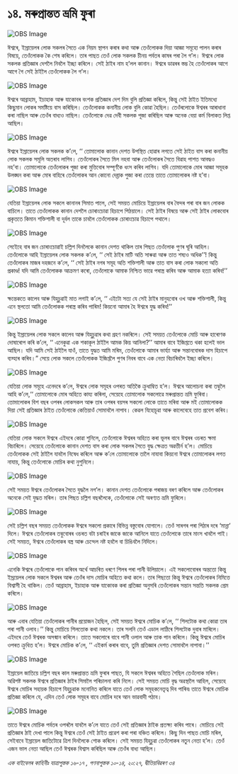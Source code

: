 # ১৪. মৰুপ্ৰান্তত ভ্ৰমি ফুৰা 

![OBS Image](https://cdn.door43.org/obs/jpg/360px/obs-en-14-01.jpg)

ঈশ্বৰে, ইস্ৰায়েলৰ লোক সকলৰ সৈতে এক নিয়ম স্থাপন কৰাৰ কথা আৰু তেওঁলোকক দিয়া আজ্ঞা সমূহো পালন কৰাৰ বিষয়ে, তেওঁলোকক কৈ শেষ কৰিলে। তাৰ পাছত তেওঁ লোক সকলক চীনয় পৰ্বতৰ কাষৰ পৰা লৈ গ’ল। ঈশ্বৰে লোক সকলক প্ৰতিজ্ঞাৰ দেশলৈ নিবলৈ ইচ্ছা কৰিলে। সেই ঠাইৰ নাম হ’লল কানান। ঈশ্বৰে ডাৱৰৰ স্তম্ভ হৈ তেওঁলোকৰ আগে আগে গৈ সেই ঠাইলৈ তেওঁলোকক লৈ গ’ল।  

![OBS Image](https://cdn.door43.org/obs/jpg/360px/obs-en-14-02.jpg)

ঈশ্বৰে আব্ৰাহাম, ইচাহাক আৰু যাকোবৰ বংশক প্ৰতিজ্ঞাৰ দেশ দিম বুলি প্ৰতিজ্ঞা কৰিলে, কিন্তু সেই ঠাইত ইতিমধ্যে কিছুমান লোকৰ সমষ্টিয়ে বাস কৰিছিল। তেওঁলোকক কনানীয় লোক বুলি কোৱা হৈছিল। তেওঁৰলোকে ঈশ্বৰৰ আৰাধানা কৰা নাছিল আৰু তেওঁৰ বাধ্যও নাছিল। তেওঁলোকে দেৱ দেবী সকলক পূজা কৰিছিল আৰু অনেক বেয়া কৰ্ম বিলাকত লিপ্ত আছিল। 

![OBS Image](https://cdn.door43.org/obs/jpg/360px/obs-en-14-03.jpg)

ঈশ্বৰে ইস্ৰায়েলৰ লোক সকলক ক’লে, ‘‘ তোমালোক কানান দেশত উপস্থিত হোৱাৰ লগতে সেই ঠাইত বাস কৰা কনানীয় লোক সকলক সমূলি অতৰাব লাগিব। তেওঁলোকৰ সৈতে মিল নহবা আৰু তেওঁলোকৰ সৈতে বিৱাহ পাশত আবদ্ধও নহ’বা। তোমালোকে তেওঁলোকৰ পূজা কৰা মুত্তিবোৰ সম্পূৰ্ণকৈ ধংস কৰিব লাগিব। যদি তোমালোকে মোৰ আজ্ঞা সমূহক উলঙ্ঘন কৰা আৰু মোৰ বাহিৰে তেওঁলোকৰ আন কোনো দেৱ্তাক   পুজা কৰা তেন্তে  তাতে তোমালোকৰ নষ্ট হ’বা। 

![OBS Image](https://cdn.door43.org/obs/jpg/360px/obs-en-14-04.jpg)

যেতিয়া ইস্ৰায়েলৰ লোক সকলে কানানৰ সিমাত পালে, সেই সময়ত মোচিয়ে ইস্ৰায়েলৰ বাৰ ফৈদৰ পৰা বাৰ জন লোকক বাচিলে। তাতে তেওঁলোকক কানান দেশলৈ চোৰাংচোৱা হিচাপে পিঠয়ালে। সেই ঠাইৰ বিষয়ে আৰু সেই ঠাইৰ লোকবোৰ প্ৰকৃততে কিমান শক্তিশালী বা দূৰ্বল তাকে চাবলৈ তেওঁলোকক চোৰাংচোৱ হিচাপে পথালে। 

![OBS Image](https://cdn.door43.org/obs/jpg/360px/obs-en-14-05.jpg)

সেইেহে বাৰ জন চোৰাংচোৱাই চল্লিশ দিনলৈকে কানান দেশত থাকিল তাৰ পিছত তেওঁলোক পুণৰ ঘূৰি আহিল। তেওঁলোকে আহি ইস্ৰায়েলৰ লোক সকলক ক’লে, ‘‘ সেই ঠাইৰ মাটি অতি সাৰুৱা আৰু তাত শষ্যও অধিক’’! কিন্তু তেওঁলোকৰ মাজৰ দহজনে ক’লে, ‘‘ সেই ঠাইৰ নগৰ সমূহ অতি শক্তিশালী আৰু তাত বাস কৰা লোক সকলো অতি প্ৰকাণ্ড! যদি আমি তেওঁলোকক আক্ৰমণ কৰো, তেওঁলোকে আমাক নিশ্চিত ভাৱে পৰাস্ত্ৰ কৰিব আৰু আমাক হত্যা কৰিব!’’

![OBS Image](https://cdn.door43.org/obs/jpg/360px/obs-en-14-06.jpg)

ক্ষন্তেকতে কালেব আৰু যিহুচূৱাই মাত লগাই ক’লে, ‘‘ এইটো সত্য যে সেই ঠাইৰ মানুহবোৰ ওখ আৰু শক্তিশালী, কিন্তু এনে স্থলতো আমি তেওঁলোকক পৰাস্ত্ৰ কৰিব পাৰিম! কিয়নো আমাৰ হৈ ঈশ্বৰে যুদ্ধ কৰিব!’’

![OBS Image](https://cdn.door43.org/obs/jpg/360px/obs-en-14-07.jpg)

কিন্তু ইস্ৰায়েলৰ লোক সকলে কালেব আৰু যিহুচূৱাৰ কথা গ্ৰহণ নকৰিলে। সেই সময়ত তেওঁলোকে মোচি আৰু হাৰোণক দোষাৰোপ কৰি ক’লে, ‘‘ এনেকুৱা এক শকাকূল ঠাইলৈ আমক কিয় আনিলা?’’ আমাৰ বাবে ইজিপ্ততে থকা হলেই ভাল আছিল। যদি আমি সেই ঠাইলৈ যাওঁ, তাতে যুদ্ধত আমি মৰিম, তেওঁলোকে আমাৰ ভাৰ্য্যা আৰু সন্তানবোৰক দাস হিচাপে ব্যৱ্হাৰ কৰিব।” সেয়ে লোক সকলে তেওঁলোকক ইজিপ্তলৈ পুণৰ নিবৰ বাবে এক নেতা বিচাৰিবলৈ ইচ্ছা কৰিলে। 

![OBS Image](https://cdn.door43.org/obs/jpg/360px/obs-en-14-08.jpg)

যেতিয়া লোক সমূহে এনেদৰে ক’লে, ঈশ্বৰে লোক সমূহৰ ওপৰত অতিকৈ ক্ৰুধাম্বিত হ’ল। ঈশ্বৰে আলোচনা কৰা তম্বুলৈ আহি ক’লে,‘‘ তোমালোকে মোৰ অহিতে কায্য কৰিলা, সেয়েহে তোমালোক সকলোৱে মৰুপ্ৰান্তত ভ্ৰমি ফুৰিবা। তোমালোকৰ বিশ বছৰ ওপৰৰ লোকসকল আৰু তাৰ ওপৰৰ বয়সৰ সকলো লোকে তাতে মৰিবা আৰু মই তোমালোকক দিয়া সেই প্ৰতিজ্ঞাৰ ঠাইত তেওঁলোকে কেতিয়াওঁ সোমাবলৈ নাপাব। কেৱল যিহোচূৱা আৰু কালেবেহে তাত প্ৰবেশ কৰিব। 

![OBS Image](https://cdn.door43.org/obs/jpg/360px/obs-en-14-09.jpg)

যেতিয়া লোক সকলে ঈশ্বৰে এইদৰে কোৱা শুনিলে, তেওঁলোকে ঈশ্বৰৰ অহিতে কৰা ভূলৰ বাবে ঈশ্বৰৰ ওচৰত ক্ষমা বিচাৰিলে। সেয়েহে তেওঁলোকে কানান দেশত বাস কৰা লোক সকলৰ সৈতে যুদ্ধ ক্ষেত্ৰত অৱত্তীৰ্ন হ’ল। মোচিয়ে তেওঁলোকক সেই ঠাইলৈ যাবলৈ নিষেধ কৰিলে আৰু ক’লে তোমালোকে তালৈ নাযাবা কিয়নো ঈশ্বৰে তোমালোকৰ লগত নাযায়, কিন্তু তেওঁলোকে মোচিৰ কথা নুশুনিলে। 

![OBS Image](https://cdn.door43.org/obs/jpg/360px/obs-en-14-10.jpg)

সেই সময়ত ঈশ্বৰে তেওঁলোকৰ সৈতে যুদ্ধলৈ নগ’ল। কানান দেশত তেওঁলোকে পৰাজয় বৰণ কৰিলে আৰু তেওঁলোকৰ অনেকে সেই যুদ্ধত মৰিল। তাৰ পিছত চল্লিশ বছৰলৈকে, তেওঁলোকে সেই অৰণ্যত ভ্ৰমি ফুৰিলে। 

![OBS Image](https://cdn.door43.org/obs/jpg/360px/obs-en-14-11.jpg)

সেই চল্লিশ বছৰ সময়ত তেওঁলোকক ঈশ্বৰে সকলো প্ৰকাৰে বিভিন্ন বস্তুবোৰ যোগালে। তেওঁ সাৰগৰ পৰা পিঠাৰ দৰে ‘মান্না’ দিলে। ঈশ্বৰে তেওঁলোকৰ তম্বুবোৰৰ ওচৰত বটা চৰাইৰ জাকে জাকে আনিলে যাতে তেওঁলোকে তাৰে মাংস খাবলৈ পাই। সেই সময়ত, ঈশ্বৰে তেওঁলোকৰ বস্ত্ৰ আৰু চেন্দেল নষ্ট হবলৈ বা চিঙিবলৈ নিদিলে।  

![OBS Image](https://cdn.door43.org/obs/jpg/360px/obs-en-14-12.jpg)

এনেকি ঈশ্বৰে তেওঁলোকে পান কৰিবৰ অৰ্থে আচৰিত ধৰণে শিলৰ পৰা পানী উলিয়ালে। এই সকলোবোৰৰ অন্ততো কিন্তু ইস্ৰয়েলৰ লোক সকলে ঈশ্বৰৰ আৰু তেওঁৰ দাস মোচিৰ অহিতে কথা কলে। তাৰ পিছতো কিন্তু ঈশ্বৰে তেওঁলোকৰ নিমিত্তে বিশ্বাসী হৈ থাকিল। তেওঁ আব্ৰাহাম, ইচাহাক আৰু যাকোবক কৰা প্ৰতিজ্ঞা অনুসৰি তেওঁলোকৰ সন্তান সন্ততি সকলক প্ৰেম কৰিলে। 

![OBS Image](https://cdn.door43.org/obs/jpg/360px/obs-en-14-13.jpg)

আৰু এবাৰ যেতিয়া তেওঁলোকৰ পানীৰ প্ৰয়োজন হৈছিল, সেই সময়ত ঈশ্বৰে মোচিক ক’লে, ‘‘ শিলটোক কথা কোৱা তাৰ পৰা পানী ওলাব।’’ কিন্তু মোচিয়ে শিলতোক কথা নকলে। তাৰ সলনি তেওঁ এডাল লাঠিৰে শিলটোক দুবাৰ মাৰিলে। এইদৰে তেওঁ ঈশ্বৰক অসন্মান কৰিলে। তাতে সকলোৰে বাবে পানী ওলাল আৰু তাক পান কৰিলে। কিন্তু ঈশ্বৰে মোচিৰ ওপৰত ক্ৰুধিত হ’ল। ঈশ্বৰে মোচিক ক’লে, ‘‘ এইকৰ্ম কৰাৰ বাবে, তুমি প্ৰতিজ্ঞাৰ দেশত সোমাবলৈ নাপাবা।’’

![OBS Image](https://cdn.door43.org/obs/jpg/360px/obs-en-14-14.jpg)

ইস্ৰায়েল জাতিয়ে চল্লিশ বছৰ কাল মৰুপ্ৰান্তত ভ্ৰমি ফুৰাৰ পাছত, যি সকলে ঈশ্বৰৰ অহিতে গৈছিল তেওঁলোক মৰিল। অৱিশষ্ট সকলক ঈশ্বৰে প্ৰতিজ্ঞাৰ ঠাইৰ সিমালৈ পৰিচালনা কৰি নিলে। সেই সময়ত মোচি বৃদ্ধ অৱস্থালৈ আহিল, সেয়েহে ঈশ্বৰে মোচিৰ সহায়ক হিচাপে যিহুচূৱাক মনোনিত কৰিলে যাতে তেওঁ লোক সমূহকনেতৃত্ব দিব পাৰিব৷ তাতে ঈশ্বৰে মোচিক প্ৰতিজ্ঞা কৰিলে যে, এদিন তেওঁ লোক সমূহৰ বাবে মোচিৰ দৰে আন ভাৱবাদী পঠাব।  

![OBS Image](https://cdn.door43.org/obs/jpg/360px/obs-en-14-15.jpg)

তাতে ঈশ্বৰে মোচিক পৰ্বতৰ ওপৰলৈ যাবলৈ ক’লে যাতে তেওঁ সেই প্ৰতিজ্ঞাৰ ঠাইক প্ৰতক্ষ্য কৰিব পাৰে। মোচিয়ে সেই প্ৰতিজ্ঞাৰ ঠাই দেখা পালে কিন্তু ঈশ্বৰে তেওঁ সেই ঠাইত প্ৰৱেশ কৰা পৰা বঞ্চিত কৰিলে। কিছু দিন পাছত মোচি মৰিল, সেইবাবে ইস্ৰায়েল জাতিটোৱে ত্ৰিশ দিনলৈকে শোক কৰিলে। সেই সময়ত যিহুচূৱা তেওঁলোকৰ নতুন নেতা হ’ল। তেওঁ এজন ভাল নেতা আছিল তেওঁ ঈশ্বৰক বিশ্বাস কৰিছিল আৰু তেওঁৰ বাধ্য আছিল।

_এক বাইবেলৰ কাহিনীঃ যাত্ৰাপুস্তক ১৬-১৭ , গণনাপুস্তক ১০-১৪, ২০:২৭, দ্বীতিয়বিৱৰণ ৩৪_

